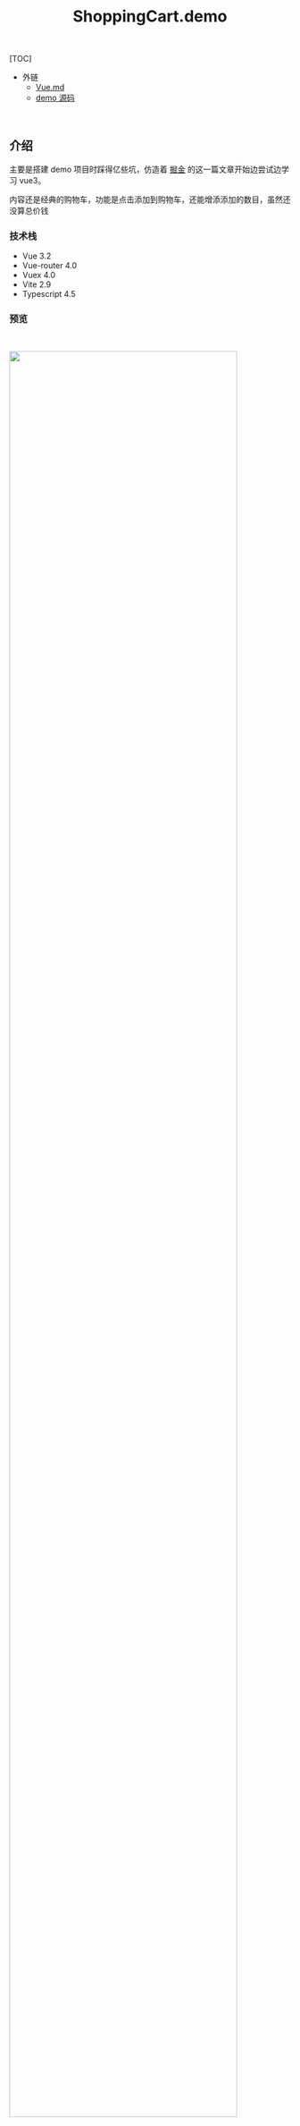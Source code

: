<h1 align="center"><b>ShoppingCart.demo</b></h1><br>

[TOC]

- 外链
  - [Vue.md](Vue.js.md)
  - [demo 源码](../../../Web/vue/ts-vite/src/App.vue)

<br>

## 介绍

主要是搭建 demo 项目时踩得亿些坑，仿造着 [掘金](https://juejin.cn/post/6918672538646102029#heading-0) 的这一篇文章开始边尝试边学习 vue3。

内容还是经典的购物车，功能是点击添加到购物车，还能增添添加的数目，虽然还没算总价钱

### 技术栈

- Vue 3.2
- Vue-router 4.0
- Vuex 4.0
- Vite 2.9
- Typescript 4.5

### 预览

&emsp;&emsp;

 <img src="img/CartDemo_0.png" width="90%">

## 创建项目

### 初始化

这里使用 `pnpm` 会比较的方便，它不会重复下载之前下载过的包

```batch {.line-numbers}
pnpm init @vitejs/app [appName] --template vue-ts
cd [appName]
pnpm install
```

然后把 自带的 `helloWorld` 删掉，添加目录：

### 完善目录结构

- 添加文件：
  <img src="img/CartDemo_1.png" width="80%">
- 修改 `tsconfig.json`，添加以下配置，才能在 `Typescript` 的 `import` 中省略后缀名，直接是：`import xx from "src/api"`
  ```js {.line-numbers}
  "compilerOptions": {
  // ...
  "baseUrl": "./",
  "paths": {
      "src": [ "./src/" ]
    }
  }
  ```
- 修改 `vite.config.ts`，添加别名等设置 <a href="../../../Web/vue/ts-vite/vite.config.ts">demo 中的 vite.config.ts</a>。参考 [vite 官方的配置文件](https://cn.vitejs.dev/config/)
  <img src="img/CartDemo_2.png" width="70%">

## 添加路由

- &emsp;&emsp;
  ```batch {.line-numbers}
  pnpm i vue-router@4
  ```
- 在 `main.ts` 中挂载路由
- 编辑路由出口 `router/index.ts`

  ```ts {.line-numbers}
  import { createRouter, createWebHistory, RouteRecordRaw } from "vue-router";
  import Home from "pages/Products/index.vue";

  const routes: Array<RouteRecordRaw> = [
    {
      path: "/",
      name: "home",
      component: Home, // 默认主界面
    },
    {
      path: "/shopping", // domain/shopping
      name: "shopping",
      component: () => import("pages/ShoppingCart/index.vue"), // 引用自pages
    },
  ];

  const router = createRouter({
    history: createWebHistory(),
    routes,
  });

  export default router;
  ```

- 在 `<template>` 中显示路由界面： `<router-view />`

## 添加 Vuex

&emsp;&emsp;

- ```batch {.line-numbers}
  pnpm install vuex@next --save
  ```

## 添加 Api

可以先用 `Json` 来代替 `Api`

- 先定义 Api 的类型：`interface/index.ts`
  ```ts {.line-numbers}
  export interface Product {
    id: number;
    name: string;
    price: number;
    count: number;
  }
  ```
- 再去 `api/data.ts` 按类型构造数据类型

  ```ts {.line-numbers}
  import { Product } from "src/interface";

  const data: Product[] = [...];
  export default data;
  ```

- 在 `api/index.ts` 中请求 api

  ```ts {.line-numbers}
  import data from "./data";
  import { Product } from "src/interface";

  // 异步 get Products list
  export const apiGetProducts = () => {
    return new Promise<Product[]>((resolve) => {
      // 模拟请求
      setTimeout(() => {
        resolve(data);
      }, 800);
    });
  };
  ```

## 界面设计

- `App.vue` 顶栏 `nav-bar` 用于界面的跳转 | 然后再在 `.body` 里展示数据
  ```html {.line-numbers}
  <template>
    <nav-bar :count="count"></nav-bar>
    <div class="body">
      <router-view />
    </div>
  </template>
  ```

## Vue3 语法

感觉学得多也比较重要的还是 vue3 本身的语法

### Products.vue

- 循环输出数据不多说，用 `v-if` 判断数据加载的完成来呈现数据与 `loading.gif`
- 主要地使用 `<script setup>` 来减少代码量，但感觉这样函数式编程的思想变得尤为重要，不然整体上的逻辑反而会乱 参考：[掘金\_setup 语法糖](https://juejin.cn/post/7078865301856583717)

### Shopping.vue

## Vuex
